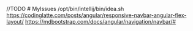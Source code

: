  //TODO # MyIssues
/opt/bin/intellij/bin/idea.sh
https://codinglatte.com/posts/angular/responsive-navbar-angular-flex-layout/
https://mdbootstrap.com/docs/angular/navigation/navbar/#